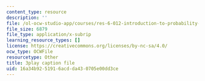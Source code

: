 ```yaml
---
content_type: resource
description: ''
file: /ol-ocw-studio-app/courses/res-6-012-introduction-to-probability-spring-2018/16a34b9251916acdda430705e00dd3ce_OlKmZj2TKnk.srt
file_size: 6879
file_type: application/x-subrip
learning_resource_types: []
license: https://creativecommons.org/licenses/by-nc-sa/4.0/
ocw_type: OCWFile
resourcetype: Other
title: 3play caption file
uid: 16a34b92-5191-6acd-da43-0705e00dd3ce
---
```

